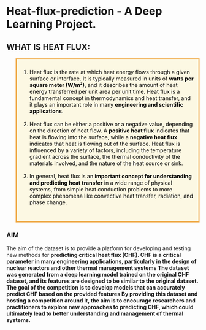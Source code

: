 # Heat-flux-prediction - A Deep Learning Project.

<div class = 'alert alert-block alert-info'>
<h2>WHAT IS HEAT FLUX:</h2>
</div>
<blockquote style="border: 3px solid #f0ad4e; background-color: #fcf8e3; padding: 10px;">
<font color = black>
<ol>
    <li>Heat flux is the rate at which heat energy flows through a given surface or interface. It is typically measured in units of <b>watts per square meter (W/m²)</b>, and it describes the amount of heat energy transferred per unit area per unit time. Heat flux is a fundamental concept in thermodynamics and heat transfer, and it plays an important role in many <b>engineering and scientific applications</b>.</li><br>
    <li>Heat flux can be either a positive or a negative value, depending on the direction of heat flow. A <b>positive heat flux</b> indicates that heat is flowing into the surface, while a <b>negative heat flux</b> indicates that heat is flowing out of the surface. Heat flux is influenced by a variety of factors, including the temperature gradient across the surface, the thermal conductivity of the materials involved, and the nature of the heat source or sink.</li><br>
    <li>In general, heat flux is an <b>important concept for understanding and predicting heat transfer</b> in a wide range of physical systems, from simple heat conduction problems to more complex phenomena like convective heat transfer, radiation, and phase change.</li><br>
    </ol>
</font>
</blockquote>

### AIM 
The aim of the dataset is to provide a platform for developing and testing new methods for <b>predicting critical heat flux (CHF). CHF is a critical parameter in many engineering applications, particularly in the design of nuclear reactors and other thermal management systems
The dataset was generated from a deep learning model trained on the original CHF dataset, and its features are designed to be similar to the original dataset. <b>The goal of the competition is to develop models that can accurately predict CHF based on the provided features
By providing this dataset and hosting a competition around it, the aim is to encourage researchers and practitioners to explore new approaches to <b>predicting CHF</b>, which could ultimately lead to better understanding and management of thermal systems. 
